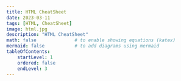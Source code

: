 ```yaml
---
title: HTML CheatSheet
date: 2023-03-11
tags: [HTML, CheatSheet]
image: html.jpg
description: "HTML CheatSheet"
math: false              # to enable showing equations (katex)
mermaid: false           # to add diagrams using mermaid
tableOfContents:
    startLevel: 1
    ordered: false
    endLevel: 3
---
```


